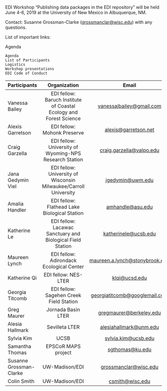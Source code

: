 EDI Workshop “Publishing data packages in the EDI repository” will be held June 4-6, 2019 at the University of New Mexico in Albuquerque, NM.

Contact: Susanne Grossman-Clarke (grossmanclar@wisc.edu) with any questions.

List of important links:

Agenda

    Agenda
    List of Participants
    Logistics
    Workshop presentations
    EDI Code of Conduct



| Participants    | Organization  | Email |
|:----------------|:-------------:|:-----:|
|Vanessa Bailey   |EDI fellow: Baruch Institute of Coastal Ecology and Forest Science|vanessajbailey@gmail.com|
|Alexis Garretson |EDI fellow: Mohonk Preserve|alexis@garretson.net|
|Craig Garzella    |EDI fellow: University of Wyoming-NPS Research Station|craig.garzella@valpo.edu|
|Jana Gedymin Viel|EDI fellow: University of Wisconsin Milwaukee/Carroll University|jgedymin@uwm.edu|
|Amalia Handler|EDI fellow: Flathead Lake Biological Station|amhandle@asu.edu|
|Katherine Le|EDI fellow: Lacawac Sanctuary and Biological Field Station|katherinele@ucsb.edu|
|Maureen Lynch|EDI fellow: Adirondack Ecological Center|maureen.a.lynch@stonybrook.edu|
|Katherine Qi|EDI fellow: NES-LTER|klqi@ucsd.edu|
|Georgia Titcomb|EDI fellow: Sagehen Creek Field Station|georgiatitcomb@googlemail.com|
|Greg Maurer|Jornada Basin LTER|gregmaurer@berkeley.edu|
|Alesia Hallmark|Sevilleta LTER|alesiahallmark@unm.edu|
|Sylvia Kim|UCSB|sylvia.kim@ucsb.edu|
|Samantha Thomas|EPSCoR MAPS project|sgthomas@ku.edu|
|Susanne Grossman-Clarke|UW-Madison/EDI|grossmanclar@wisc.edu|
|Colin Smith|UW-Madison/EDI|csmith@wisc.edu|
